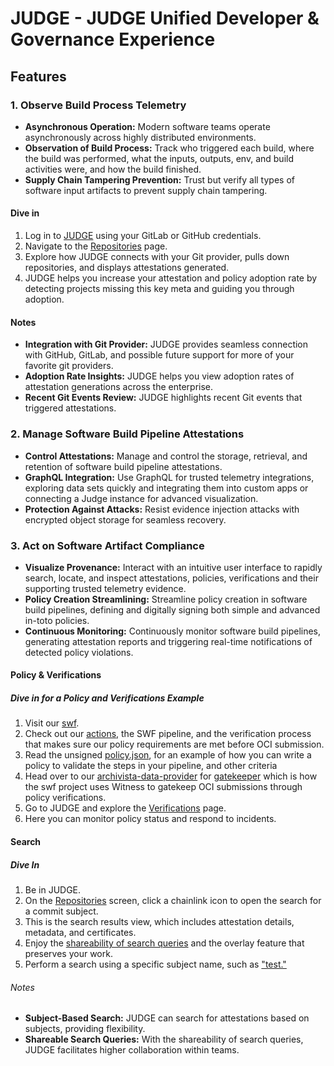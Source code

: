 # JUDGE - JUDGE Unified Developer & Governance Experience

## Features

### 1. Observe Build Process Telemetry

- **Asynchronous Operation:** Modern software teams operate asynchronously across highly distributed environments.
- **Observation of Build Process:** Track who triggered each build, where the build was performed, what the inputs, outputs, env, and build activities were, and how the build finished.
- **Supply Chain Tampering Prevention:** Trust but verify all types of software input artifacts to prevent supply chain tampering.

#### Dive in

1. Log in to [JUDGE](https://judge.testifysec.io/) using your GitLab or GitHub credentials.
2. Navigate to the [Repositories](https://judge.testifysec.io/repos/) page.
3. Explore how JUDGE connects with your Git provider, pulls down repositories, and displays attestations generated.
4. JUDGE helps you increase your attestation and policy adoption rate by detecting projects missing this key meta and guiding you through adoption.

#### Notes

- **Integration with Git Provider:**  JUDGE provides seamless connection with GitHub, GitLab, and possible future support for more of your favorite git providers.
- **Adoption Rate Insights:** JUDGE helps you view adoption rates of attestation generations across the enterprise.
- **Recent Git Events Review:** JUDGE highlights recent Git events that triggered attestations.

### 2. Manage Software Build Pipeline Attestations

- **Control Attestations:** Manage and control the storage, retrieval, and retention of software build pipeline attestations.
- **GraphQL Integration:** Use GraphQL for trusted telemetry integrations, exploring data sets quickly and integrating them into custom apps or connecting a Judge instance for advanced visualization.
- **Protection Against Attacks:** Resist evidence injection attacks with encrypted object storage for seamless recovery.

### 3. Act on Software Artifact Compliance

- **Visualize Provenance:** Interact with an intuitive user interface to rapidly search, locate, and inspect attestations, policies, verifications and their supporting trusted telemetry evidence.
- **Policy Creation Streamlining:** Streamline policy creation in software build pipelines, defining and digitally signing both simple and advanced in-toto policies.
- **Continuous Monitoring:** Continuously monitor software build pipelines, generating attestation reports and triggering real-time notifications of detected policy violations.

#### Policy & Verifications

##### Dive in for a Policy and Verifications Example

1. Visit our [swf](github.com/testifysec/swf).
2. Check out our [actions](https://github.com/testifysec/swf/actions), the SWF pipeline, and the verification process that makes sure our policy requirements are met before OCI submission.
3. Read the unsigned [policy.json](https://github.com/testifysec/swf/blob/main/policy.json), for an example of how you can write a policy to validate the steps in your pipeline, and other criteria
4. Head over to our [archivista-data-provider](https://github.com/testifysec/archivista-data-provider) for [gatekeeper](https://github.com/open-policy-agent/gatekeeper) which is how the swf project uses Witness to gatekeep OCI submissions through policy verifications.
5. Go to JUDGE and explore the [Verifications](https://judge.testifysec.io/verifications/) page.
6. Here you can monitor policy status and respond to incidents.

#### Search

##### Dive In

1. Be in JUDGE.
2. On the [Repositories](https://judge.testifysec.io/repos/) screen, click a chainlink icon to open the search for a commit subject.
3. This is the search results view, which includes attestation details, metadata, and certificates.
4. Enjoy the [shareability of search queries](https://judge.testifysec.io/repos/?s=94fa2ec6a230ea0476164520ed9d9a995af42dde) and the overlay feature that preserves your work.
5. Perform a search using a specific subject name, such as ["test."](https://judge.testifysec.io/repos/?s=test)

###### Notes

- **Subject-Based Search:** JUDGE can search for attestations based on subjects, providing flexibility.
- **Shareable Search Queries:** With the shareability of search queries, JUDGE facilitates higher collaboration within teams.
